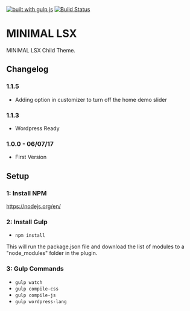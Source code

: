 [![built with gulp.js](https://img.shields.io/badge/built%20with-gulp.js-green.svg)](http://gulpjs.com/)
[![Build Status](https://travis-ci.org/lightspeeddevelopment/minimal-lsx-child.svg?branch=master)](https://travis-ci.org/lightspeeddevelopment/minimal-lsx-child)

# MINIMAL LSX

MINIMAL LSX Child Theme.

## Changelog

### 1.1.5
- Adding option in customizer to turn off the home demo slider

### 1.1.3 
- Wordpress Ready

### 1.0.0 - 06/07/17
- First Version

## Setup

### 1: Install NPM
https://nodejs.org/en/

### 2: Install Gulp
- `npm install`

This will run the package.json file and download the list of modules to a "node_modules" folder in the plugin.

### 3: Gulp Commands
- `gulp watch`
- `gulp compile-css`
- `gulp compile-js`
- `gulp wordpress-lang`
